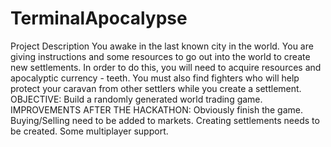 # TerminalApocalypse
Project Description You awake in the last known city in the world. You are giving instructions and some resources to go out into the world to create new settlements. In order to do this, you will need to acquire resources and apocalyptic currency - teeth. You must also find fighters who will help protect your caravan from other settlers while you create a settlement. OBJECTIVE: Build a randomly generated world trading game. IMPROVEMENTS AFTER THE HACKATHON: Obviously finish the game. Buying/Selling need to be added to markets. Creating settlements needs to be created. Some multiplayer support.

